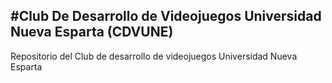 #Club De Desarrollo de Videojuegos Universidad Nueva Esparta (CDVUNE) 
---
Repositorio del Club de desarrollo de videojuegos Universidad Nueva Esparta
